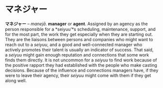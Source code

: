 # マネジャー

**マネジャー** – *manejā*. **manager** or **agent**. Assigned by an agency as the person responsible for a *seiyuu’*s scheduling, maintenance, support, and for the most part, the work they get especially when they are starting out. They are the liaisons between persons and companies who might want to reach out to a *seiyuu*, and a good and well-connected manager who actively promotes their talent is usually an indicator of success. That said, a *seiyuu* might gain enough reputation and connections that some work finds them directly. It is not uncommon for a *seiyuu* to find work because of the positive rapport they had established with the people who make casting decisions. Because of the influence and connections managers have, if they were to leave their agency, their *seiyuu* might come with them if they get along well.
